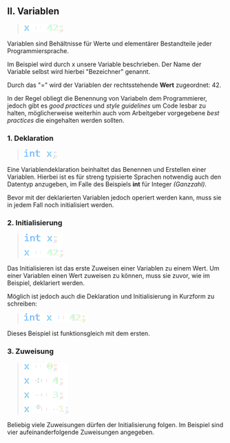 ## II. Variablen
> ![1](../bilder/bas_01.png)

Variablen sind Behältnisse für Werte und elementärer Bestandteile jeder Programmiersprache.  

Im Beispiel wird durch x unsere Variable beschrieben. Der Name der Variable selbst wird hierbei "Bezeichner" genannt. 

Durch das "=" wird der Variablen der rechtsstehende __Wert__ zugeordnet: 42.

In der Regel obliegt die Benennung von Variabeln dem Programmierer, jedoch gibt es _good practices_ und _style guidelines_ um Code lesbar zu halten, möglicherweise weiterhin auch vom Arbeitgeber vorgegebene _best practices_ die eingehalten werden sollten.

### 1. Deklaration
> ![2](../bilder/bas_02.png) 

Eine Variablendeklaration beinhaltet das Benennen und Erstellen einer Variablen. Hierbei ist es für streng typisierte Sprachen notwendig auch den Datentyp anzugeben, im Falle des Beispiels __int__ für Integer _(Ganzzahl)_.  

Bevor mit der deklarierten Variablen jedoch operiert werden kann, muss sie in jedem Fall noch initialisiert werden.

### 2. Initialisierung
> ![3](../bilder/bas_03.png)

Das Initialisieren ist das erste Zuweisen einer Variablen zu einem Wert. Um einer Variablen einen Wert zuweisen zu können, muss sie zuvor, wie im Beispiel, deklariert werden.  

Möglich ist jedoch auch die Deklaration und Initialisierung in Kurzform zu schreiben:

> ![4](../bilder/bas_04.png)

Dieses Beispiel ist funktionsgleich mit dem ersten.

### 3. Zuweisung
> ![5](../bilder/bas_05.png)

Beliebig viele Zuweisungen dürfen der Initialisierung folgen. Im Beispiel sind vier aufeinanderfolgende Zuweisungen angegeben.
